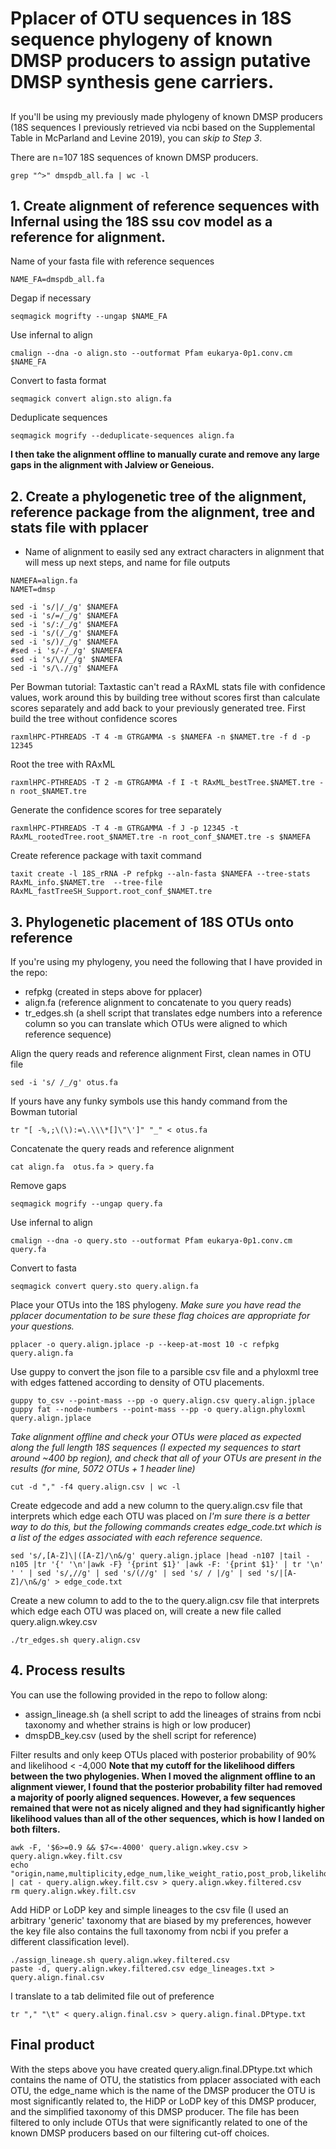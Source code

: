# Pplacer of OTU sequences in 18S sequence phylogeny of known DMSP producers to assign putative DMSP synthesis gene carriers.

## 
If you'll be using my previously made phylogeny of known DMSP producers (18S sequences I previously retrieved via ncbi based on the Supplemental Table in McParland and Levine 2019), you can *skip to Step 3*. 

There are n=107 18S sequences of known DMSP producers.
```
grep "^>" dmspdb_all.fa | wc -l
```

## 1. Create alignment of reference sequences with Infernal using the 18S ssu cov model as a reference for alignment.
Name of your fasta file with reference sequences
```
NAME_FA=dmspdb_all.fa
```
Degap if necessary
```
seqmagick mogrifty --ungap $NAME_FA
```
Use infernal to align
```
cmalign --dna -o align.sto --outformat Pfam eukarya-0p1.conv.cm $NAME_FA
```
Convert to fasta format
```
seqmagick convert align.sto align.fa
```
Deduplicate sequences
```
seqmagick mogrify --deduplicate-sequences align.fa
```
**I then take the alignment offline to manually curate and remove any large gaps in the alignment with Jalview or Geneious.**

## 2. Create a phylogenetic tree of the alignment, reference package from the alignment, tree and stats file with pplacer
- Name of alignment to easily sed any extract characters in alignment that will mess up next steps, and name for file outputs
```
NAMEFA=align.fa 
NAMET=dmsp
```
```
sed -i 's/|/_/g' $NAMEFA
sed -i 's/=/_/g' $NAMEFA
sed -i 's/:/_/g' $NAMEFA
sed -i 's/(/_/g' $NAMEFA
sed -i 's/)/_/g' $NAMEFA
#sed -i 's/-/_/g' $NAMEFA
sed -i 's/\//_/g' $NAMEFA
sed -i 's/\.//g' $NAMEFA
```
Per Bowman tutorial: Taxtastic can't read a RAxML stats file with confidence values, work around this by building tree without scores first than calculate scores separately and add back to your previously generated tree.
First build the tree without confidence scores
```
raxmlHPC-PTHREADS -T 4 -m GTRGAMMA -s $NAMEFA -n $NAMET.tre -f d -p 12345
```
Root the tree with RAxML
```
raxmlHPC-PTHREADS -T 2 -m GTRGAMMA -f I -t RAxML_bestTree.$NAMET.tre -n root_$NAMET.tre
```
Generate the confidence scores for tree separately
```
raxmlHPC-PTHREADS -T 4 -m GTRGAMMA -f J -p 12345 -t RAxML_rootedTree.root_$NAMET.tre -n root_conf_$NAMET.tre -s $NAMEFA
```
Create reference package with taxit command
```
taxit create -l 18S_rRNA -P refpkg --aln-fasta $NAMEFA --tree-stats RAxML_info.$NAMET.tre  --tree-file RAxML_fastTreeSH_Support.root_conf_$NAMET.tre
```

## 3. Phylogenetic placement of 18S OTUs onto reference
If you're using my phylogeny, you need the following that I have provided in the repo:
- refpkg (created in steps above for pplacer)
- align.fa (reference alignment to concatenate to you query reads)
- tr_edges.sh (a shell script that translates edge numbers into a reference column so you can translate which OTUs were aligned to which reference sequence)

Align the query reads and reference alignment
First, clean names in OTU file
```
sed -i 's/ /_/g' otus.fa
```
If yours have any funky symbols use this handy command from the Bowman tutorial
```
tr "[ -%,;\(\):=\.\\\*[]\"\']" "_" < otus.fa
```
Concatenate the query reads and reference alignment
```
cat align.fa  otus.fa > query.fa
```
Remove gaps
```
seqmagick mogrify --ungap query.fa
```
Use infernal to align
```
cmalign --dna -o query.sto --outformat Pfam eukarya-0p1.conv.cm query.fa
```
Convert to fasta
```
seqmagick convert query.sto query.align.fa
```

Place your OTUs into the 18S phylogeny.
*Make sure you have read the pplacer documentation to be sure these flag choices are appropriate for your questions.*
```
pplacer -o query.align.jplace -p --keep-at-most 10 -c refpkg query.align.fa
```
Use guppy to convert the json file to a parsible csv file and a phyloxml tree with edges fattened according to density of OTU placements.
```
guppy to_csv --point-mass --pp -o query.align.csv query.align.jplace
guppy fat --node-numbers --point-mass --pp -o query.align.phyloxml query.align.jplace
```
*Take alignment offline and check your OTUs were placed as expected along the full length 18S sequences (I expected my sequences to start around ~400 bp region),*
*and check that all of your OTUs are present in the results (for mine, 5072 OTUs + 1 header line)*
```
cut -d "," -f4 query.align.csv | wc -l
```
Create edgecode and add a new column to the query.align.csv file that interprets which edge each OTU was placed on
 *I'm sure there is a better way to do this, but the following commands creates edge_code.txt which is a list of the edges associated with each reference sequence.*
```
sed 's/,[A-Z]\|([A-Z]/\n&/g' query.align.jplace |head -n107 |tail -n105 |tr '{' '\n'|awk -F} '{print $1}' |awk -F: '{print $1}' | tr '\n' ' ' | sed 's/,//g' | sed 's/(//g' | sed 's/ / |/g' | sed 's/|[A-Z]/\n&/g' > edge_code.txt
```
Create a new column to add to the to the query.align.csv file that interprets which edge each OTU was placed on, will create a new file called query.align.wkey.csv
```
./tr_edges.sh query.align.csv
```

## 4. Process results
You can use the following provided in the repo to follow along:
- assign_lineage.sh (a shell script to add the lineages of strains from ncbi taxonomy and whether strains is high or low producer)
- dmspDB_key.csv (used by the shell script for reference)

Filter results and only keep OTUs placed with posterior probability of 90% and likelihood < -4,000
**Note that my cutoff for the likelihood differs between the two phylogenies. When I moved the alignment offline to an alignment viewer, I found that the posterior probability filter had removed a majority of poorly aligned sequences. However, a few sequences remained that were not as nicely aligned and they had significantly higher likelihood values than all of the other sequences, which is how I landed on both filters.**
```
awk -F, '$6>=0.9 && $7<=-4000' query.align.wkey.csv > query.align.wkey.filt.csv
echo "origin,name,multiplicity,edge_num,like_weight_ratio,post_prob,likelihood,marginal_like,distal_length,pendant_length,classification,map_ratio,map_overlap,map_identity,edge_name" | cat - query.align.wkey.filt.csv > query.align.wkey.filtered.csv
rm query.align.wkey.filt.csv
```
Add HiDP or LoDP key and simple lineages to the csv file (I used an arbitrary 'generic' taxonomy that are biased by my preferences, however the key file also contains the full taxonomy from ncbi if you prefer a different classification level).
```
./assign_lineage.sh query.align.wkey.filtered.csv
paste -d, query.align.wkey.filtered.csv edge_lineages.txt > query.align.final.csv
```
I translate to a tab delimited file out of preference
```
tr "," "\t" < query.align.final.csv > query.align.final.DPtype.txt
```

## Final product
With the steps above you have created query.align.final.DPtype.txt which contains the name of OTU, the statistics from pplacer associated with each OTU, the edge_name which is the name of the DMSP producer the OTU is most significantly related to, the HiDP or LoDP key of this DMSP producer, and the simplified taxonomy of this DMSP producer. The file has been filtered to only include OTUs that were significantly related to one of the known DMSP producers based on our filtering cut-off choices.